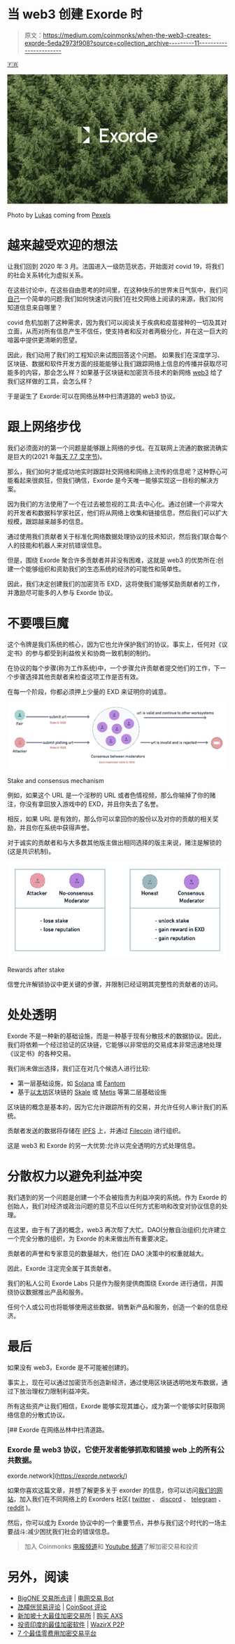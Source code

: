 # 当 web3 创建 Exorde 时

> 原文：<https://medium.com/coinmonks/when-the-web3-creates-exorde-5eda2973f908?source=collection_archive---------11----------------------->

[🇫🇷](/@ExordeLabs/quand-le-web3-fait-naître-exorde-1a1a17cfafae)

![](img/05b3ce04ab22a39bfaae94c5cf237ffa.png)

Photo by [Lukas](https://www.pexels.com/fr-fr/@goumbik?utm_content=attributionCopyText&utm_medium=referral&utm_source=pexels) coming from [Pexels](https://www.pexels.com/fr-fr/photo/photographie-aerienne-des-pins-verts-574190/?utm_content=attributionCopyText&utm_medium=referral&utm_source=pexels)

# 越来越受欢迎的想法

让我们回到 2020 年 3 月。法国进入一级防范状态，开始面对 covid 19，将我们的社会关系转化为虚拟关系。

在这些讨论中，在这些自由思考的时间里，在这种快乐的世界末日气氛中，我们问[自己](https://exorde.network/team)一个简单的问题:我们如何快速访问我们在社交网络上阅读的来源，我们如何知道信息来自哪里？

covid 危机加剧了这种需求，因为我们可以阅读关于疾病和疫苗接种的一切及其对立面，从而对所有信息产生不信任，使支持者和反对者两极分化，并在这一巨大的喧嚣中提供更清晰的愿望。

因此，我们动用了我们的工程知识来试图回答这个问题。
如果我们在深度学习、区块链、数据和软件开发方面的技能能够让我们跟踪网络上信息的传播并获取尽可能多的内容，那会怎么样？如果基于区块链和加密货币技术的新网络 [web3](https://twitter.com/ExordeLabs/status/1456615794314465280) 给了我们这样做的工具，会怎么样？

于是诞生了 Exorde:可以在网络丛林中扫清道路的 web3 协议。

# 跟上网络步伐

我们必须面对的第一个问题是能够跟上网络的步伐。在互联网上流通的数据流确实是巨大的(2021 年[每天 7.7 艾字节](https://www.cisco.com/c/dam/m/en_us/solutions/service-provider/vni-forecast-highlights/pdf/Global_2021_Forecast_Highlights.pdf))。

那么，我们如何才能成功地实时跟踪社交网络和网络上流传的信息呢？这种野心可能看起来很疯狂，但我们确信，Exorde 是今天唯一能够实现这一目标的解决方案。

因为我们的方法使用了一个在过去被忽视的工具:去中心化。通过创建一个非常大的开发者和数据科学家社区，他们将从网络上收集和链接信息，然后我们可以扩大规模，跟踪越来越多的信息。

通过使用我们贡献者关于标准化网络数据处理协议的技术知识，然后我们联合每个人的技能和机器人来对抗错误信息。

但是，围绕 Exorde 聚合许多贡献者并非没有困难，这就是 web3 的优势所在:创建一个能够组织和资助我们的生态系统的经济的可能性和简单性。

因此，我们决定创建我们的加密货币 EXD，这将使我们能够奖励贡献者的工作，并激励尽可能多的人参与 Exorde 协议。

# 不要喂巨魔

这个令牌是我们系统的核心，因为它也允许保护我们的协议。事实上，任何对《议定书》的参与都受到利益攸关和协商一致机制的制约。

在协议的每个步骤(称为工作系统)中，一个步骤允许贡献者提交他们的工作，下一个步骤选择其他贡献者来检查这项工作是否有效。

在每一个阶段，你都必须押上少量的 EXD 来证明你的诚意。

![](img/ebc3f5bdedf25a6c908d6e83258e9f94.png)

Stake and consensus mechanism

例如，如果这个 URL 是一个淫秽的 URL 或者色情视频，那么你输掉了你的赌注，你没有拿回放入游戏中的 EXD，并且你失去了名誉。

相反，如果 URL 是有效的，那么你可以拿回你的股份以及对你的贡献的相关奖励，并且你在系统中获得声誉。

对于诚实的贡献者和与大多数其他版主做出相同选择的版主来说，赌注是解锁的(这是共识机制)。

![](img/59fc57af5fa49a0ed9f82415a44f8dda.png)

Rewards after stake

信誉允许解锁协议中更关键的步骤，并限制已经证明其完整性的贡献者的访问。

# 处处透明

Exorde 不是一种新的基础设施，而是一种基于现有分散技术的数据协议。因此，我们将依赖一个经过验证的区块链，它能够以非常低的交易成本非常迅速地处理《议定书》的各种交易。

我们尚未做出选择，我们正在对几个候选人进行比较:

*   第一层基础设施，如 [Solana](https://solana.com/) 或 [Fantom](https://fantom.foundation/)
*   基于[以太坊](https://ethereum.org/)区块链的 [Skale](https://skale.network/) 或 [Metis](https://www.metis.io/) 等第二层基础设施

区块链的概念是基本的，因为它允许跟踪所有的交易，并允许任何人审计我们的系统。

贡献者发送的数据将存储在 [IPFS](https://ipfs.io/) 上，并通过 [Filecoin](https://filecoin.io/) 进行组织。

这是 web3 和 Exorde 的另一大优势:允许以完全透明的方式处理信息。

# 分散权力以避免利益冲突

我们遇到的另一个问题是创建一个不会被指责为利益冲突的系统。作为 Exorde 的创始人，我们对经济或政治问题的意见不应以任何方式影响和改变对协议信息的处理。

在这里，由于有了[道](https://cointelegraph.com/ethereum-for-beginners/what-is-a-decentralized-autonomous-organization-and-how-does-a-dao-work)的概念，web3 再次帮了大忙。DAO(分散自治组织)允许建立一个完全分散的组织，为 Exorde 的未来做出所有重要决定。

贡献者的声誉和专家意见的数量越大，他们在 DAO 决策中的权重就越大。

因此，Exorde 注定完全属于其贡献者。

我们的私人公司 Exorde Labs 只是作为服务提供商围绕 Exorde 进行通信，并围绕协议数据推出产品和服务。

任何个人或公司也将能够使用这些数据，销售新产品和服务，创造一个新的信息经济。

# 最后

如果没有 web3，Exorde 是不可能被创建的。

事实上，现在可以通过加密货币创造新经济，通过使用区块链透明地发布数据，通过下放治理权力限制利益冲突。

所有这些资产让我们相信，Exorde 能够实现其雄心，成为第一个能够实时获取网络信息的分散式协议。

[](https://exorde.network/) [## Exorde 在网络丛林中扫清道路。

### Exorde 是 web3 协议，它使开发者能够抓取和链接 web 上的所有公共数据。

exorde.network](https://exorde.network/) 

如果你喜欢这篇文章，并想了解更多关于 exorder 的信息，你可以访问[我们的网站](https://exorde.network)，加入我们在不同网络上的 Exorders 社区( [twitter](https://twitter.com/ExordeLabs) 、 [discord](https://discord.com/invite/5XdUGbThaw) 、 [telegram](https://t.me/exorde) 、 [reddit](https://www.reddit.com/r/Exorde) )。

然后，你可以成为 Exorde 协议中的一个重要节点，并参与我们这个时代的一场主要战斗:减少困扰我们社会的错误信息。

> 加入 Coinmonks [电报频道](https://t.me/coincodecap)和 [Youtube 频道](https://www.youtube.com/c/coinmonks/videos)了解加密交易和投资

# 另外，阅读

*   [BigONE 交易所点评](/coinmonks/bigone-exchange-review-64705d85a1d4) | [电网交易 Bot](https://coincodecap.com/grid-trading)
*   [氹欞侊贸易评论](https://coincodecap.com/anny-trade-review) | [CoinSpot 评论](https://coincodecap.com/coinspot-review)
*   [新加坡十大最佳加密交易所](https://coincodecap.com/crypto-exchange-in-singapore) | [购买 AXS](https://coincodecap.com/buy-axs-token)
*   [投资印度的最佳加密软件](https://coincodecap.com/best-crypto-to-invest-in-india-in-2021) | [WazirX P2P](https://coincodecap.com/wazirx-p2p)
*   [7 个最佳零费用加密交易平台](https://coincodecap.com/zero-fee-crypto-exchanges)